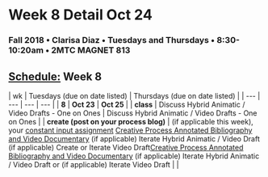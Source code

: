 # Week 8 Detail Oct 24

### Fall 2018 • Clarisa Diaz • Tuesdays and Thursdays • 8:30-10:20am • 2MTC MAGNET 813

## [Schedule:](./) Week 8

| wk | Tuesdays \(due on date listed\) | Thursdays \(due on date listed\) |
| --- | --- | --- | --- |
| **8** | **Oct 23** | **Oct 25** |
| **class** | Discuss Hybrid Animatic / Video Drafts - One on Ones |  Discuss Hybrid Animatic / Video Drafts - One on Ones |
| **create \(post on your process blog\)** |  \(if applicable this week\), your [constant input assignment](../assignments/constant-input-or-output.md)   [Creative Process Annotated Bibliography and Video Documentary](../projects/creative-process-annotated-bibliography-and-video-documentary.md) \(if applicable\) Iterate Hybrid Animatic / Video Draft \(if applicable\) Create or Iterate Video Draft[Creative Process Annotated Bibliography and Video Documentary](../projects/creative-process-annotated-bibliography-and-video-documentary.md) \(if applicable\) Iterate Hybrid Animatic / Video Draft or \(if applicable\) Iterate Video Draft |  |

